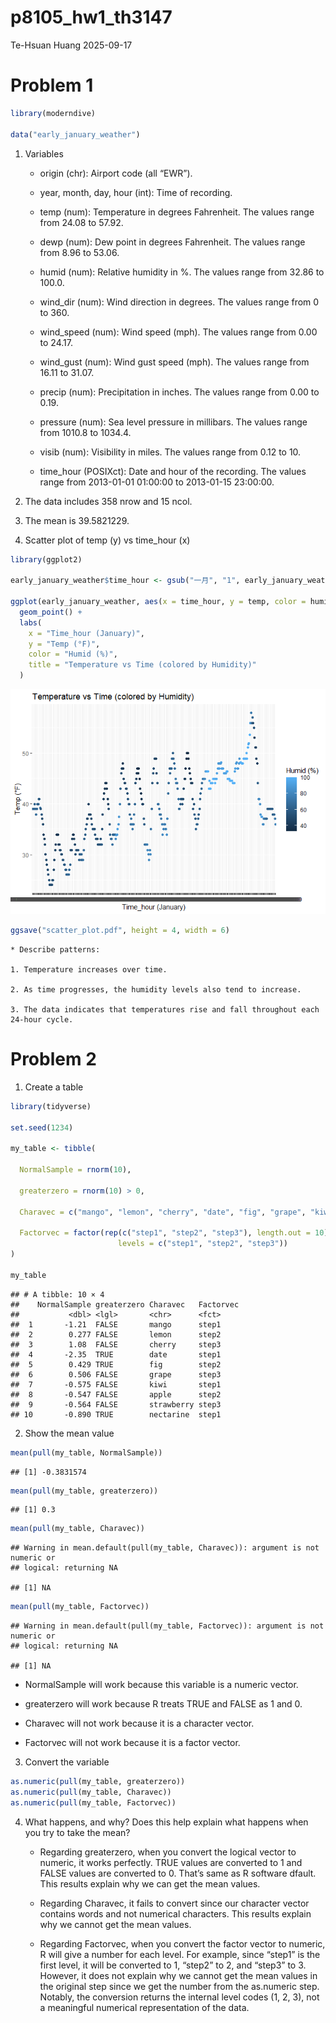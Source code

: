 p8105_hw1_th3147
================
Te-Hsuan Huang
2025-09-17

# Problem 1

``` r
library(moderndive)

data("early_january_weather")
```

1.  Variables

    - origin (chr): Airport code (all “EWR”).

    - year, month, day, hour (int): Time of recording.

    - temp (num): Temperature in degrees Fahrenheit. The values range
      from 24.08 to 57.92.

    - dewp (num): Dew point in degrees Fahrenheit. The values range from
      8.96 to 53.06.

    - humid (num): Relative humidity in %. The values range from 32.86
      to 100.0.

    - wind_dir (num): Wind direction in degrees. The values range from 0
      to 360.

    - wind_speed (num): Wind speed (mph). The values range from 0.00 to
      24.17.

    - wind_gust (num): Wind gust speed (mph). The values range from
      16.11 to 31.07.

    - precip (num): Precipitation in inches. The values range from 0.00
      to 0.19.

    - pressure (num): Sea level pressure in millibars. The values range
      from 1010.8 to 1034.4.

    - visib (num): Visibility in miles. The values range from 0.12 to
      10.

    - time_hour (POSIXct): Date and hour of the recording. The values
      range from 2013-01-01 01:00:00 to 2013-01-15 23:00:00.

2.  The data includes 358 nrow and 15 ncol.

3.  The mean is 39.5821229.

4.  Scatter plot of temp (y) vs time_hour (x)

``` r
library(ggplot2)

early_january_weather$time_hour <- gsub("一月", "1", early_january_weather$time_hour)

ggplot(early_january_weather, aes(x = time_hour, y = temp, color = humid)) +
  geom_point() +
  labs(
    x = "Time_hour (January)",
    y = "Temp (°F)",
    color = "Humid (%)",
    title = "Temperature vs Time (colored by Humidity)"
  )
```

![](p8105_hw1_th3147_files/figure-gfm/unnamed-chunk-2-1.png)<!-- -->

``` r
ggsave("scatter_plot.pdf", height = 4, width = 6)
```

    * Describe patterns:

    1. Temperature increases over time.

    2. As time progresses, the humidity levels also tend to increase.

    3. The data indicates that temperatures rise and fall throughout each 24-hour cycle.

# Problem 2

1.  Create a table

``` r
library(tidyverse)

set.seed(1234)

my_table <- tibble(
  
  NormalSample = rnorm(10),
  
  greaterzero = rnorm(10) > 0,
  
  Charavec = c("mango", "lemon", "cherry", "date", "fig", "grape", "kiwi", "apple", "strawberry", "nectarine"),
  
  Factorvec = factor(rep(c("step1", "step2", "step3"), length.out = 10),
                        levels = c("step1", "step2", "step3"))
)

my_table
```

    ## # A tibble: 10 × 4
    ##    NormalSample greaterzero Charavec   Factorvec
    ##           <dbl> <lgl>       <chr>      <fct>    
    ##  1       -1.21  FALSE       mango      step1    
    ##  2        0.277 FALSE       lemon      step2    
    ##  3        1.08  FALSE       cherry     step3    
    ##  4       -2.35  TRUE        date       step1    
    ##  5        0.429 TRUE        fig        step2    
    ##  6        0.506 FALSE       grape      step3    
    ##  7       -0.575 FALSE       kiwi       step1    
    ##  8       -0.547 FALSE       apple      step2    
    ##  9       -0.564 FALSE       strawberry step3    
    ## 10       -0.890 TRUE        nectarine  step1

2.  Show the mean value

``` r
mean(pull(my_table, NormalSample))
```

    ## [1] -0.3831574

``` r
mean(pull(my_table, greaterzero))
```

    ## [1] 0.3

``` r
mean(pull(my_table, Charavec))
```

    ## Warning in mean.default(pull(my_table, Charavec)): argument is not numeric or
    ## logical: returning NA

    ## [1] NA

``` r
mean(pull(my_table, Factorvec))
```

    ## Warning in mean.default(pull(my_table, Factorvec)): argument is not numeric or
    ## logical: returning NA

    ## [1] NA

- NormalSample will work because this variable is a numeric vector.

- greaterzero will work because R treats TRUE and FALSE as 1 and 0.

- Charavec will not work because it is a character vector.

- Factorvec will not work because it is a factor vector.

3.  Convert the variable

``` r
as.numeric(pull(my_table, greaterzero))
as.numeric(pull(my_table, Charavec))
as.numeric(pull(my_table, Factorvec))
```

4.  What happens, and why? Does this help explain what happens when you
    try to take the mean?

    - Regarding greaterzero, when you convert the logical vector to
      numeric, it works perfectly. TRUE values are converted to 1 and
      FALSE values are converted to 0. That’s same as R software dfault.
      This results explain why we can get the mean values.

    - Regarding Charavec, it fails to convert since our character vector
      contains words and not numerical characters. This results explain
      why we cannot get the mean values.

    - Regarding Factorvec, when you convert the factor vector to
      numeric, R will give a number for each level. For example, since
      “step1” is the first level, it will be converted to 1, “step2” to
      2, and “step3” to 3. However, it does not explain why we cannot
      get the mean values in the original step since we get the number
      from the as.numeric step. Notably, the conversion returns the
      internal level codes (1, 2, 3), not a meaningful numerical
      representation of the data.
